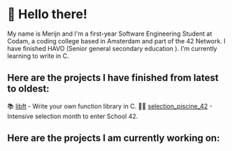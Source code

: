 # 👋 Hello there!

My name is Merijn and I'm a first-year Software Engineering Student at Codam, a coding college based in Amsterdam and part of the 42 Network. I have finished HAVO (Senior general secondary education ). I'm currently learning to write in C.

## Here are the projects I have finished from latest to oldest:

📚 [libft](https://github.com/merijnjong/libft) - Write your own function library in C.
🏊‍♂️ [selection_piscine_42](https://github.com/merijnjong/selection_piscine_42) - Intensive selection month to enter School 42.

## Here are the projects I am currently working on:
